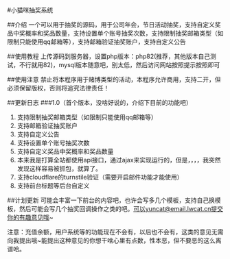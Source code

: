 #小猫咪抽奖系统

##介绍
一个可以用于抽奖的源码，用于公司年会，节日活动抽奖，支持自定义奖品中奖概率和奖品数量，支持设置单个账号抽奖次数，支持限制抽奖邮箱类型（如限制只能使用qq邮箱等），支持邮箱验证抽奖账户，支持自定义公告

##使用教程
上传源码到服务器，设置php版本：php82(推荐，其他版本自己测试，不行就用82)，mysql版本随意吧，别太低，然后访问网站按照提示按照即可

##使用注意
禁止将本程序用于赌博类型的活动，本程序允许商用，支持二开，但必须保留版权，否则将追究法律责任！

##更新日志
###1.0（首个版本，没啥好说的，介绍下目前的功能吧）
1. 支持限制抽奖邮箱类型（如限制只能使用qq邮箱等）
2. 支持邮箱验证抽奖账户
3. 支持自定义公告
4. 支持设置单个账号抽奖次数
5. 支持自定义奖品中奖概率和奖品数量
6. 本来我是打算全站都使用api接口，通过ajax来实现运行的，但是，，，，我突然发现这样容易被抓包，就算了。
7. 支持cloudflare的turnstile验证（需要开启邮件功能才能使用）
8. 支持前台标题等后台自定义


##计划更新
可能会丰富一下前台的内容吧，也许会写多几个模板，支持自己换模板，然后可能会写几个抽奖回调操作之类的吧。可以yuncat@email.lwcat.cn提交你的有趣意见哦~

注意：充值余额，用户系统等的功能现在不会有，以后也不会有，这类的意见无需向我提出哦~能提出这种意见的你想干啥心里有点数，性本恶，但不要恶的这么离谱哈。